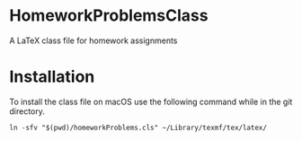 # HomeworkProblemsClass
A LaTeX class file for homework assignments

# Installation
To install the class file on macOS use the following command while in the git directory.

```
ln -sfv "$(pwd)/homeworkProblems.cls" ~/Library/texmf/tex/latex/
```
